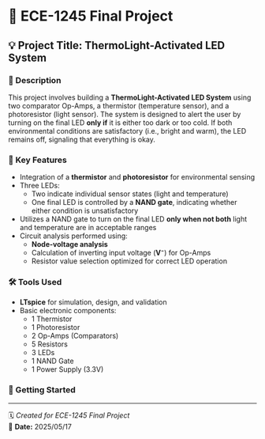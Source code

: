 # 🔧 ECE-1245 Final Project

## 💡 Project Title: ThermoLight-Activated LED System

### 📘 Description

This project involves building a **ThermoLight-Activated LED System** using two comparator Op-Amps, a thermistor (temperature sensor), and a photoresistor (light sensor). The system is designed to alert the user by turning on the final LED **only if** it is either too dark or too cold. If both environmental conditions are satisfactory (i.e., bright and warm), the LED remains off, signaling that everything is okay.

### 🔑 Key Features

- Integration of a **thermistor** and **photoresistor** for environmental sensing  
- Three LEDs:
  - Two indicate individual sensor states (light and temperature)
  - One final LED is controlled by a **NAND gate**, indicating whether either condition is unsatisfactory  
- Utilizes a NAND gate to turn on the final LED **only when not both** light and temperature are in acceptable ranges  
- Circuit analysis performed using:
  - **Node-voltage analysis**
  - Calculation of inverting input voltage (**V⁻**) for Op-Amps
  - Resistor value selection optimized for correct LED operation

### 🛠️ Tools Used

- **LTspice** for simulation, design, and validation  
- Basic electronic components:
  - 1 Thermistor  
  - 1 Photoresistor  
  - 2 Op-Amps (Comparators)  
  - 5 Resistors  
  - 3 LEDs  
  - 1 NAND Gate  
  - 1 Power Supply (3.3V)

### 🚀 Getting Started

---

🗓️ *Created for ECE-1245 Final Project*  
📅 **Date:** 2025/05/17

